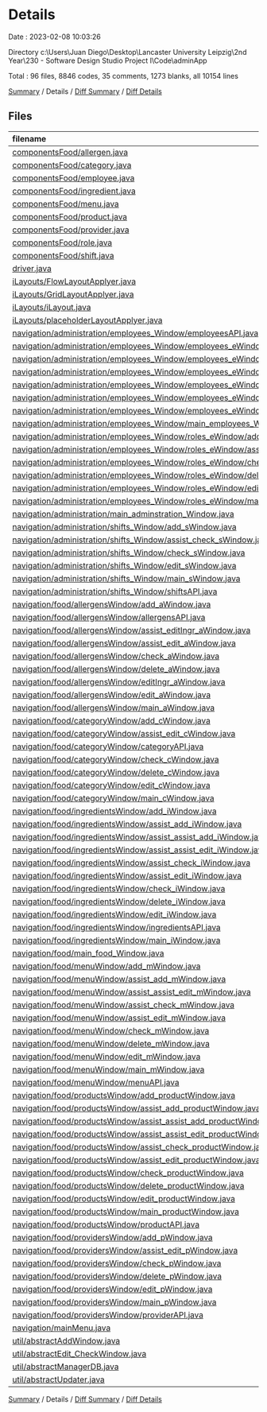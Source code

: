 # Details

Date : 2023-02-08 10:03:26

Directory c:\\Users\\Juan Diego\\Desktop\\Lancaster University Leipzig\\2nd Year\\230 - Software Design Studio Project I\\Code\\adminApp

Total : 96 files,  8846 codes, 35 comments, 1273 blanks, all 10154 lines

[Summary](results.md) / Details / [Diff Summary](diff.md) / [Diff Details](diff-details.md)

## Files
| filename | language | code | comment | blank | total |
| :--- | :--- | ---: | ---: | ---: | ---: |
| [componentsFood/allergen.java](/componentsFood/allergen.java) | Java | 18 | 0 | 7 | 25 |
| [componentsFood/category.java](/componentsFood/category.java) | Java | 23 | 0 | 8 | 31 |
| [componentsFood/employee.java](/componentsFood/employee.java) | Java | 38 | 0 | 10 | 48 |
| [componentsFood/ingredient.java](/componentsFood/ingredient.java) | Java | 50 | 0 | 12 | 62 |
| [componentsFood/menu.java](/componentsFood/menu.java) | Java | 33 | 0 | 10 | 43 |
| [componentsFood/product.java](/componentsFood/product.java) | Java | 33 | 0 | 9 | 42 |
| [componentsFood/provider.java](/componentsFood/provider.java) | Java | 23 | 0 | 8 | 31 |
| [componentsFood/role.java](/componentsFood/role.java) | Java | 18 | 0 | 7 | 25 |
| [componentsFood/shift.java](/componentsFood/shift.java) | Java | 50 | 0 | 12 | 62 |
| [driver.java](/driver.java) | Java | 6 | 0 | 2 | 8 |
| [iLayouts/FlowLayoutApplyer.java](/iLayouts/FlowLayoutApplyer.java) | Java | 12 | 0 | 5 | 17 |
| [iLayouts/GridLayoutApplyer.java](/iLayouts/GridLayoutApplyer.java) | Java | 18 | 0 | 5 | 23 |
| [iLayouts/iLayout.java](/iLayouts/iLayout.java) | Java | 4 | 0 | 2 | 6 |
| [iLayouts/placeholderLayoutApplyer.java](/iLayouts/placeholderLayoutApplyer.java) | Java | 9 | 0 | 4 | 13 |
| [navigation/administration/employees_Window/employeesAPI.java](/navigation/administration/employees_Window/employeesAPI.java) | Java | 327 | 1 | 25 | 353 |
| [navigation/administration/employees_Window/employees_eWindow/add_eWindow.java](/navigation/administration/employees_Window/employees_eWindow/add_eWindow.java) | Java | 83 | 0 | 17 | 100 |
| [navigation/administration/employees_Window/employees_eWindow/assist_edit_eWindow.java](/navigation/administration/employees_Window/employees_eWindow/assist_edit_eWindow.java) | Java | 124 | 0 | 19 | 143 |
| [navigation/administration/employees_Window/employees_eWindow/check_eWindow.java](/navigation/administration/employees_Window/employees_eWindow/check_eWindow.java) | Java | 53 | 0 | 11 | 64 |
| [navigation/administration/employees_Window/employees_eWindow/delete_eWindow.java](/navigation/administration/employees_Window/employees_eWindow/delete_eWindow.java) | Java | 70 | 0 | 12 | 82 |
| [navigation/administration/employees_Window/employees_eWindow/edit_eWindow.java](/navigation/administration/employees_Window/employees_eWindow/edit_eWindow.java) | Java | 63 | 0 | 14 | 77 |
| [navigation/administration/employees_Window/employees_eWindow/main_eWindow.java](/navigation/administration/employees_Window/employees_eWindow/main_eWindow.java) | Java | 58 | 0 | 9 | 67 |
| [navigation/administration/employees_Window/main_employees_Window.java](/navigation/administration/employees_Window/main_employees_Window.java) | Java | 44 | 0 | 9 | 53 |
| [navigation/administration/employees_Window/roles_eWindow/add_rWindow.java](/navigation/administration/employees_Window/roles_eWindow/add_rWindow.java) | Java | 49 | 0 | 10 | 59 |
| [navigation/administration/employees_Window/roles_eWindow/assist_edit_rWindow.java](/navigation/administration/employees_Window/roles_eWindow/assist_edit_rWindow.java) | Java | 78 | 0 | 14 | 92 |
| [navigation/administration/employees_Window/roles_eWindow/check_rWindow.java](/navigation/administration/employees_Window/roles_eWindow/check_rWindow.java) | Java | 47 | 0 | 12 | 59 |
| [navigation/administration/employees_Window/roles_eWindow/delete_rWindow.java](/navigation/administration/employees_Window/roles_eWindow/delete_rWindow.java) | Java | 72 | 0 | 11 | 83 |
| [navigation/administration/employees_Window/roles_eWindow/edit_rWindow.java](/navigation/administration/employees_Window/roles_eWindow/edit_rWindow.java) | Java | 64 | 0 | 11 | 75 |
| [navigation/administration/employees_Window/roles_eWindow/main_rWindow.java](/navigation/administration/employees_Window/roles_eWindow/main_rWindow.java) | Java | 58 | 0 | 9 | 67 |
| [navigation/administration/main_adminstration_Window.java](/navigation/administration/main_adminstration_Window.java) | Java | 48 | 2 | 9 | 59 |
| [navigation/administration/shifts_Window/add_sWindow.java](/navigation/administration/shifts_Window/add_sWindow.java) | Java | 150 | 1 | 19 | 170 |
| [navigation/administration/shifts_Window/assist_check_sWindow.java](/navigation/administration/shifts_Window/assist_check_sWindow.java) | Java | 63 | 2 | 10 | 75 |
| [navigation/administration/shifts_Window/check_sWindow.java](/navigation/administration/shifts_Window/check_sWindow.java) | Java | 68 | 0 | 10 | 78 |
| [navigation/administration/shifts_Window/edit_sWindow.java](/navigation/administration/shifts_Window/edit_sWindow.java) | Java | 146 | 0 | 20 | 166 |
| [navigation/administration/shifts_Window/main_sWindow.java](/navigation/administration/shifts_Window/main_sWindow.java) | Java | 54 | 4 | 9 | 67 |
| [navigation/administration/shifts_Window/shiftsAPI.java](/navigation/administration/shifts_Window/shiftsAPI.java) | Java | 311 | 2 | 23 | 336 |
| [navigation/food/allergensWindow/add_aWindow.java](/navigation/food/allergensWindow/add_aWindow.java) | Java | 49 | 0 | 11 | 60 |
| [navigation/food/allergensWindow/allergensAPI.java](/navigation/food/allergensWindow/allergensAPI.java) | Java | 243 | 4 | 17 | 264 |
| [navigation/food/allergensWindow/assist_editIngr_aWindow.java](/navigation/food/allergensWindow/assist_editIngr_aWindow.java) | Java | 116 | 0 | 18 | 134 |
| [navigation/food/allergensWindow/assist_edit_aWindow.java](/navigation/food/allergensWindow/assist_edit_aWindow.java) | Java | 80 | 0 | 13 | 93 |
| [navigation/food/allergensWindow/check_aWindow.java](/navigation/food/allergensWindow/check_aWindow.java) | Java | 46 | 0 | 12 | 58 |
| [navigation/food/allergensWindow/delete_aWindow.java](/navigation/food/allergensWindow/delete_aWindow.java) | Java | 77 | 0 | 12 | 89 |
| [navigation/food/allergensWindow/editIngr_aWindow.java](/navigation/food/allergensWindow/editIngr_aWindow.java) | Java | 80 | 0 | 14 | 94 |
| [navigation/food/allergensWindow/edit_aWindow.java](/navigation/food/allergensWindow/edit_aWindow.java) | Java | 63 | 0 | 14 | 77 |
| [navigation/food/allergensWindow/main_aWindow.java](/navigation/food/allergensWindow/main_aWindow.java) | Java | 66 | 0 | 6 | 72 |
| [navigation/food/categoryWindow/add_cWindow.java](/navigation/food/categoryWindow/add_cWindow.java) | Java | 63 | 0 | 9 | 72 |
| [navigation/food/categoryWindow/assist_edit_cWindow.java](/navigation/food/categoryWindow/assist_edit_cWindow.java) | Java | 87 | 0 | 14 | 101 |
| [navigation/food/categoryWindow/categoryAPI.java](/navigation/food/categoryWindow/categoryAPI.java) | Java | 258 | 3 | 17 | 278 |
| [navigation/food/categoryWindow/check_cWindow.java](/navigation/food/categoryWindow/check_cWindow.java) | Java | 52 | 0 | 12 | 64 |
| [navigation/food/categoryWindow/delete_cWindow.java](/navigation/food/categoryWindow/delete_cWindow.java) | Java | 72 | 0 | 12 | 84 |
| [navigation/food/categoryWindow/edit_cWindow.java](/navigation/food/categoryWindow/edit_cWindow.java) | Java | 68 | 0 | 12 | 80 |
| [navigation/food/categoryWindow/main_cWindow.java](/navigation/food/categoryWindow/main_cWindow.java) | Java | 58 | 0 | 9 | 67 |
| [navigation/food/ingredientsWindow/add_iWindow.java](/navigation/food/ingredientsWindow/add_iWindow.java) | Java | 64 | 0 | 10 | 74 |
| [navigation/food/ingredientsWindow/assist_add_iWindow.java](/navigation/food/ingredientsWindow/assist_add_iWindow.java) | Java | 99 | 0 | 14 | 113 |
| [navigation/food/ingredientsWindow/assist_assist_add_iWindow.java](/navigation/food/ingredientsWindow/assist_assist_add_iWindow.java) | Java | 115 | 0 | 17 | 132 |
| [navigation/food/ingredientsWindow/assist_assist_edit_iWindow.java](/navigation/food/ingredientsWindow/assist_assist_edit_iWindow.java) | Java | 147 | 0 | 18 | 165 |
| [navigation/food/ingredientsWindow/assist_check_iWindow.java](/navigation/food/ingredientsWindow/assist_check_iWindow.java) | Java | 72 | 0 | 18 | 90 |
| [navigation/food/ingredientsWindow/assist_edit_iWindow.java](/navigation/food/ingredientsWindow/assist_edit_iWindow.java) | Java | 135 | 0 | 16 | 151 |
| [navigation/food/ingredientsWindow/check_iWindow.java](/navigation/food/ingredientsWindow/check_iWindow.java) | Java | 87 | 0 | 13 | 100 |
| [navigation/food/ingredientsWindow/delete_iWindow.java](/navigation/food/ingredientsWindow/delete_iWindow.java) | Java | 115 | 0 | 16 | 131 |
| [navigation/food/ingredientsWindow/edit_iWindow.java](/navigation/food/ingredientsWindow/edit_iWindow.java) | Java | 75 | 0 | 14 | 89 |
| [navigation/food/ingredientsWindow/ingredientsAPI.java](/navigation/food/ingredientsWindow/ingredientsAPI.java) | Java | 466 | 6 | 34 | 506 |
| [navigation/food/ingredientsWindow/main_iWindow.java](/navigation/food/ingredientsWindow/main_iWindow.java) | Java | 67 | 0 | 9 | 76 |
| [navigation/food/main_food_Window.java](/navigation/food/main_food_Window.java) | Java | 69 | 0 | 9 | 78 |
| [navigation/food/menuWindow/add_mWindow.java](/navigation/food/menuWindow/add_mWindow.java) | Java | 80 | 0 | 13 | 93 |
| [navigation/food/menuWindow/assist_add_mWindow.java](/navigation/food/menuWindow/assist_add_mWindow.java) | Java | 146 | 0 | 20 | 166 |
| [navigation/food/menuWindow/assist_assist_edit_mWindow.java](/navigation/food/menuWindow/assist_assist_edit_mWindow.java) | Java | 232 | 0 | 28 | 260 |
| [navigation/food/menuWindow/assist_check_mWindow.java](/navigation/food/menuWindow/assist_check_mWindow.java) | Java | 63 | 0 | 13 | 76 |
| [navigation/food/menuWindow/assist_edit_mWindow.java](/navigation/food/menuWindow/assist_edit_mWindow.java) | Java | 119 | 0 | 15 | 134 |
| [navigation/food/menuWindow/check_mWindow.java](/navigation/food/menuWindow/check_mWindow.java) | Java | 75 | 0 | 14 | 89 |
| [navigation/food/menuWindow/delete_mWindow.java](/navigation/food/menuWindow/delete_mWindow.java) | Java | 80 | 0 | 14 | 94 |
| [navigation/food/menuWindow/edit_mWindow.java](/navigation/food/menuWindow/edit_mWindow.java) | Java | 77 | 0 | 13 | 90 |
| [navigation/food/menuWindow/main_mWindow.java](/navigation/food/menuWindow/main_mWindow.java) | Java | 58 | 0 | 9 | 67 |
| [navigation/food/menuWindow/menuAPI.java](/navigation/food/menuWindow/menuAPI.java) | Java | 259 | 1 | 21 | 281 |
| [navigation/food/productsWindow/add_productWindow.java](/navigation/food/productsWindow/add_productWindow.java) | Java | 99 | 0 | 17 | 116 |
| [navigation/food/productsWindow/assist_add_productWindow.java](/navigation/food/productsWindow/assist_add_productWindow.java) | Java | 169 | 0 | 21 | 190 |
| [navigation/food/productsWindow/assist_assist_add_productWindow.java](/navigation/food/productsWindow/assist_assist_add_productWindow.java) | Java | 103 | 0 | 19 | 122 |
| [navigation/food/productsWindow/assist_assist_edit_productWindow.java](/navigation/food/productsWindow/assist_assist_edit_productWindow.java) | Java | 265 | 0 | 28 | 293 |
| [navigation/food/productsWindow/assist_check_productWindow.java](/navigation/food/productsWindow/assist_check_productWindow.java) | Java | 69 | 0 | 15 | 84 |
| [navigation/food/productsWindow/assist_edit_productWindow.java](/navigation/food/productsWindow/assist_edit_productWindow.java) | Java | 121 | 0 | 15 | 136 |
| [navigation/food/productsWindow/check_productWindow.java](/navigation/food/productsWindow/check_productWindow.java) | Java | 77 | 0 | 15 | 92 |
| [navigation/food/productsWindow/delete_productWindow.java](/navigation/food/productsWindow/delete_productWindow.java) | Java | 107 | 0 | 17 | 124 |
| [navigation/food/productsWindow/edit_productWindow.java](/navigation/food/productsWindow/edit_productWindow.java) | Java | 79 | 0 | 15 | 94 |
| [navigation/food/productsWindow/main_productWindow.java](/navigation/food/productsWindow/main_productWindow.java) | Java | 58 | 0 | 9 | 67 |
| [navigation/food/productsWindow/productAPI.java](/navigation/food/productsWindow/productAPI.java) | Java | 453 | 5 | 29 | 487 |
| [navigation/food/providersWindow/add_pWindow.java](/navigation/food/providersWindow/add_pWindow.java) | Java | 55 | 0 | 9 | 64 |
| [navigation/food/providersWindow/assist_edit_pWindow.java](/navigation/food/providersWindow/assist_edit_pWindow.java) | Java | 83 | 0 | 13 | 96 |
| [navigation/food/providersWindow/check_pWindow.java](/navigation/food/providersWindow/check_pWindow.java) | Java | 46 | 0 | 12 | 58 |
| [navigation/food/providersWindow/delete_pWindow.java](/navigation/food/providersWindow/delete_pWindow.java) | Java | 72 | 1 | 12 | 85 |
| [navigation/food/providersWindow/edit_pWindow.java](/navigation/food/providersWindow/edit_pWindow.java) | Java | 62 | 0 | 11 | 73 |
| [navigation/food/providersWindow/main_pWindow.java](/navigation/food/providersWindow/main_pWindow.java) | Java | 58 | 0 | 9 | 67 |
| [navigation/food/providersWindow/providerAPI.java](/navigation/food/providersWindow/providerAPI.java) | Java | 121 | 3 | 11 | 135 |
| [navigation/mainMenu.java](/navigation/mainMenu.java) | Java | 42 | 0 | 9 | 51 |
| [util/abstractAddWindow.java](/util/abstractAddWindow.java) | Java | 60 | 0 | 20 | 80 |
| [util/abstractEdit_CheckWindow.java](/util/abstractEdit_CheckWindow.java) | Java | 50 | 0 | 17 | 67 |
| [util/abstractManagerDB.java](/util/abstractManagerDB.java) | Java | 15 | 0 | 4 | 19 |
| [util/abstractUpdater.java](/util/abstractUpdater.java) | Java | 39 | 0 | 12 | 51 |

[Summary](results.md) / Details / [Diff Summary](diff.md) / [Diff Details](diff-details.md)
